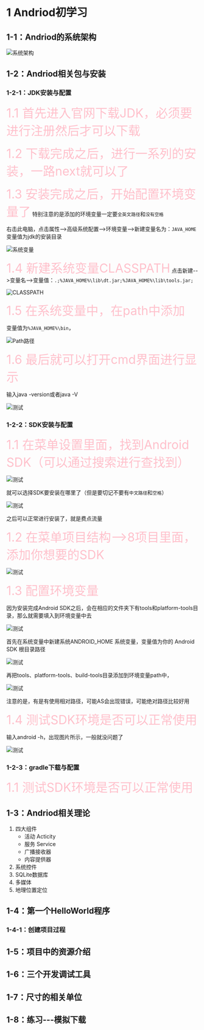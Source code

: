 <!--
 * @Author: your name
 * @Date: 2021-01-19 15:41:45
 * @LastEditTime: 2021-03-15 11:15:08
 * @LastEditors: Please set LastEditors
 * @Description: In User Settings Edit
 * @FilePath: \Codefool0307_Blog\docs\7.Andriod\1.Andriodbasic\1.HelloWorld.md
-->
# 1 Andriod初学习

## 1-1：Andriod的系统架构

![系统架构](0.image/HW_01.jpg)

## 1-2：Andriod相关包与安装

### 1-2-1：JDK安装与配置

<font color=pink size='6'>1.1 首先进入官网下载JDK，必须要进行注册然后才可以下载</font>

<font color=pink size='6'>1.2 下载完成之后，进行一系列的安装，一路next就可以了</font>

<font color=pink size='6'>1.3 安装完成之后，开始配置环境变量了</font>
特别注意的是添加的环境变量一定要`全英文路径`和`没有空格`

右击此电脑，点击属性-->高级系统配置-->环境变量-->新建变量名为：`JAVA_HOME` 变量值为jdk的安装目录

![系统变量](0.image/HW_02.jpg)

<font color=pink size='6'>1.4 新建系统变量CLASSPATH</font>
点击新建-->变量名-->变量值：`.;%JAVA_HOME%\lib\dt.jar;%JAVA_HOME%\lib\tools.jar;`

![CLASSPATH](0.image/HW_03.jpg)

<font color=pink size='6'>1.5 在系统变量中，在path中添加</font>

变量值为`%JAVA_HOME%\bin`，

![Path路径](0.image/HW_04.jpg)

<font color=pink size='6'>1.6 最后就可以打开cmd界面进行显示</font>

输入java -version或者java -V

![测试](0.image/HW_05.jpg)

### 1-2-2：SDK安装与配置

<font color=pink size='6'>1.1 在菜单设置里面，找到Android SDK（可以通过搜索进行查找到）</font>

![测试](0.image/HW_06.jpg)

就可以选择SDK要安装在哪里了（但是要切记不要有`中文路径`和`空格`）

![测试](0.image/HW_07.jpg)

之后可以正常进行安装了，就是费点流量

<font color=pink size='6'>1.2 在菜单项目结构-->8项目里面，添加你想要的SDK</font>

![测试](0.image/HW_08.jpg)

<font color=pink size='6'>1.3 配置环境变量</font>

因为安装完成Android SDK之后，会在相应的文件夹下有tools和platform-tools目录，那么就需要填入到环境变量中去

![测试](0.image/HW_09.jpg)

首先在系统变量中新建系统ANDROID_HOME 系统变量，变量值为你的 Android SDK 根目录路径

![测试](0.image/HW_10.jpg)

再把tools、platform-tools、build-tools目录添加到环境变量path中，

![测试](0.image/HW_11.jpg)

注意的是，有是有使用相对路径，可能AS会出现错误，可能绝对路径比较好用

<font color=pink size='6'>1.4 测试SDK环境是否可以正常使用</font>

 输入android -h，出现图片所示，一般就没问题了

![测试](0.image/HW_12.jpg)

### 1-2-3：gradle下载与配置

<font color=pink size='6'>1.1 测试SDK环境是否可以正常使用</font>


## 1-3：Andriod相关理论

1. 四大组件
   - 活动 Acticity
   - 服务 Service
   - 广播接收器 
   - 内容提供器
2. 系统控件
3. SQLite数据库
4. 多媒体
5. 地理位置定位

## 1-4：第一个HelloWorld程序

### 1-4-1：创建项目过程




## 1-5：项目中的资源介绍

## 1-6：三个开发调试工具

## 1-7：尺寸的相关单位

## 1-8：练习---模拟下载
